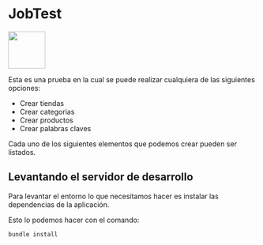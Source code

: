 # JobTest

<img src="https://media.giphy.com/media/Wj7lNjMNDxSmc/source.gif" width="75" >

Esta es una prueba en la cual se puede realizar cualquiera de las siguientes opciones:

- Crear tiendas
- Crear categorias
- Crear productos
- Crear palabras claves

Cada uno de los siguientes elementos que podemos crear pueden ser listados.

## Levantando el servidor de desarrollo

Para levantar el entorno lo que necesitamos hacer es instalar las dependencias de la aplicación.

Esto lo podemos hacer con el comando:

```
bundle install
```
